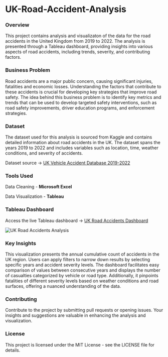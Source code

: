 # UK-Road-Accident-Analysis
### Overview
This project contains analysis and visualizaton of the data for the road accidents in the United Kingdom from 2019 to 2022. The analysis is presented through a Tableau dashboard, providing insights into various aspects of road accidents, including trends, severity, and contributing factors.

### Business Problem
Road accidents are a major public concern, causing significant injuries, fatalities and economic losses. Understanding the factors that contribute to these accidents is crucial for developing key strategies that improve road safety. The idea behind this business problem is to identify key metrics and trends that can be used to develop targeted safety interventions, such as road safety improvements, driver education programs, and enforcement strategies.

### Dataset
The dataset used for this analysis is sourced from Kaggle and contains detailed information about road accidents in the UK. The dataset spans the years 2019 to 2022 and includes variables such as location, time, weather conditions, and severity of accidents.

Dataset source -> [UK Vehicle Accident Database 2019-2022](https://www.kaggle.com/datasets/charliescott556/uk-vehicle-accident-database-2019-2022/)

### Tools Used
Data Cleaning - **Microsoft Excel**

Data Visualization - **Tableau**

### Tableau Dashboard
Access the live Tableau dashboard -> [UK Road Accidents Dashboard](https://public.tableau.com/app/profile/mohit.deshpande7032/viz/RoadAccidentAnalysis_17020115277720/Dashboard1)

![UK Road Accidents Analysis](https://github.com/Mohit2497/UK-Road-Accident-Analysis/assets/68893690/416b2095-6008-460a-a87d-b7d27d029e69)

### Key Insights
This visualization presents the annual cumulative count of accidents in the UK region. Users can apply filters to narrow down results by selecting specific years and accident severity levels. The dashboard facilitates easy comparison of values between consecutive years and displays the number of casualties categorized by vehicle or road type. Additionally, it pinpoints fatalities of different severity levels based on weather conditions and road surfaces, offering a nuanced understanding of the data.

### Contributing
Contribute to the project by submitting pull requests or opening issues. Your insights and suggestions are valuable in enhancing the analysis and visualization.

### License
This project is licensed under the MIT License - see the LICENSE file for details.
